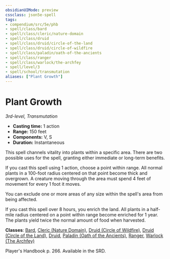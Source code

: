 ```yaml
---
obsidianUIMode: preview
cssclass: json5e-spell
tags:
- compendium/src/5e/phb
- spell/class/bard
- spell/class/cleric/nature-domain
- spell/class/druid
- spell/class/druid/circle-of-the-land
- spell/class/druid/circle-of-wildfire
- spell/class/paladin/oath-of-the-ancients
- spell/class/ranger
- spell/class/warlock/the-archfey
- spell/level/3
- spell/school/transmutation
aliases: ["Plant Growth"]
---
```

# Plant Growth
*3rd-level, Transmutation*  

- **Casting time:** 1 action
- **Range:** 150 feet
- **Components:** V, S
- **Duration:** Instantaneous

This spell channels vitality into plants within a specific area. There are two possible uses for the spell, granting either immediate or long-term benefits.

If you cast this spell using 1 action, choose a point within range. All normal plants in a 100-foot radius centered on that point become thick and overgrown. A creature moving through the area must spend 4 feet of movement for every 1 foot it moves.

You can exclude one or more areas of any size within the spell's area from being affected.

If you cast this spell over 8 hours, you enrich the land. All plants in a half-mile radius centered on a point within range become enriched for 1 year. The plants yield twice the normal amount of food when harvested.

**Classes**: [Bard](../../classes/bard.md#), [Cleric (Nature Domain)](../../classes/cleric-nature-domain.md#), [Druid (Circle of Wildfire)](../../classes/druid-circle-of-wildfire-tce.md#), [Druid (Circle of the Land)](../../classes/druid-circle-of-the-land.md#), [Druid](../../classes/druid.md#), [Paladin (Oath of the Ancients)](../../classes/paladin-oath-of-the-ancients.md#), [Ranger](../../classes/ranger.md#), [Warlock (The Archfey)](../../classes/warlock-the-archfey.md#)

Player's Handbook p. 266. Available in the SRD.